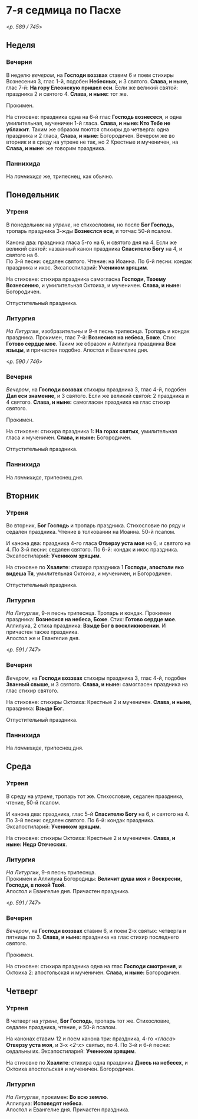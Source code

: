 
# 7-я седмица по Пасхе

<*p. 589 / 745*>

## Неделя

### Вечерня

В неделю *вечером*, на **Господи воззвах** ставим 6 и поем стихиры Вознесения 3, глас 1-й, подобен 
**Небесных**, и 3 святого. **Слава, и ныне**, глас 7-й: **На гору Елеонскую пришел еси**. 
Если же великий святой: праздника 2 и святого 4. **Слава, и ныне:** тот же. 

Прокимен. 

На стиховне: праздника одна на 6-й глас **Господь вознесеся**, и одна умилительная, 
мученичен 1-й гласа. **Слава, и ныне: Кто Тебе не ублажит**. 
Таким же образом поются стихиры до четверга: одна праздника и 2 гласа, **Слава, и ныне:** Богородичен. 
Вечером же во вторник и в среду на утрене не так, но 2 Крестные и мученичен, на **Слава, и ныне:** 
же говорим праздника. 

### Паннихида

На *паннихиде* же, трипеснец, как обычно. 

## Понедельник

### Утреня

В понедельник на *утрене*, не стихословим, но после **Бог Господь**, тропарь праздника 3-жды **Вознеслся еси**, 
и тотчас 50-й псалом. 

Канона два: праздника гласа 5-го на 6, и святого дня на 4. 
Если же великий святой: названный канон праздника **Спасителю Богу** на 4, и святого на 6.   
По 3-й песни: седален святого. Чтение: на Иоанна. 
По 6-й песни: кондак праздника и икос. 
Эксапостиларий: **Учеником зрящим**.  
 
На стиховне: стихира праздника самогласна **Господи, Твоему Вознесению**, и умилительная Октоиха,
и мученичен. **Слава, и ныне:** Богородичен.  

Отпустительный праздника. 

### Литургия

*На Литургии*, изобразительны и 9-я песнь трипеснца. Тропарь и кондак праздника. 
Прокимен, глас 7-й: **Вознесися на небеса, Боже**. Стих: **Готово сердце мое**. 
Таким же образом и Аллилуиа праздника **Вси языцы**, и причастен подобно. 
Апостол и Евангелие дня. 

<*p. 590 / 746*>

### Вечерня

*Вечером*, на **Господи воззвах** стихиры праздника 3, глас 4-й, подобен **Дал еси знамение**, 
и 3 святого. Если же великий святой: 2 праздника и 4 святого. **Слава, и ныне:** самогласен праздника 
на глас стихир святого. 

Прокимен. 

На стиховне: стихира праздника 1: **На горах святых**, умилительная гласа и мученичен. 
**Слава, и ныне:** Богородичен. 

Отпустительный праздника. 

### Паннихида

На *паннихиде*, трипеснец дня. 

## Вторник

### Утреня

Во вторник, **Бог Господь** и тропарь праздника. Стихословие по ряду и седален праздника. 
Чтение в толковании на Иоанна. 50-й псалом. 

И канона два: праздника 4-го гласа **Отверзу уста моя** на 6, и святого на 4. 
По 3-й песни: седален святого. 
По 6-й: кондак и икос праздника. 
Эксапостиларий: **Учеником зрящим**. 
 
На стиховне по **Хвалите**: стихира праздника 1 **Господи, апостоли яко видеша Тя**,
умилительная Октоиха, и мученичен, и Богородичен. 

Отпустительный праздника.   

### Литургия

*На Литургии*, 9-я песнь трипеснца. Тропарь и кондак. 
Прокимен праздника: **Вознесися на небеса, Боже**. Стих: **Готово сердце мое**. 
Аллилуиа, 2 стиха праздника: **Взыде Бог в воскликновении**. И причастен также праздника.  
Апостол же и Евангелие дня. 

<*p. 591 / 747*>

### Вечерня

*Вечером*, на **Господи воззвах** стихиры праздника 3, глас 4-й, подобен **Званный свыше**, 
и 3 святого. **Слава, и ныне:** самогласен праздника на глас стихир святого. 

На стиховне: стихиры Октоиха: Крестные 2 и мученичен. **Слава, и ныне**, праздника: **Взыде Бог**.  

Отпустительный праздника. 

### Паннихида

На *паннихиде*, трипеснец дня.  

## Среда

### Утреня

В среду на *утрене*, тропарь тот же. Стихословие, седален праздника, чтение, 50-й псалом. 

И канона два: праздника, глас 5-й **Спасителю Богу** на 6, и святого на 4. 
По 3-й песни: седален святого. 
По 6-й: кондак праздника. 
Эксапостиларий: **Учеником зрящим**.  
 
На стиховне: стихиры Октоиха: Крестные 2 и мученичен. **Слава, и ныне: Недр Отеческих**. 

### Литургия

*На Литургии*, 9-я песнь трипеснца.  
Прокимен и Аллилуиа Богородицы: **Величит душа моя** и **Воскресни, Господи, в покой Твой**.  
Апостол и Евангелие дня. 
Причастен праздника.  

<*p. 591 / 747*>

### Вечерня

*Вечером*, на **Господи воззвах** ставим 6, и поем 2-х святых: четверга и пятницы по 3. 
**Слава, и ныне:** праздника на глас стихир последнего святого. 

Прокимен. 

На стиховне: стихира праздника одна на глас **Господи смотрения**, и Октоиха 2: апостольская 
и мученичен. **Слава, и ныне:** Богородичен.   

## Четверг

### Утреня

В четверг на *утрене*, **Бог Господь**, тропарь тот же. Стихословие, седален праздника, 
чтение, и 50-й псалом. 

На канонах ставим 12 и поем канона три: праздника, 4-го <*гласа*> **Отверзу уста моя**, 
и 3-х <*2-x*> святых, по 4. 
По 3-й и 6-й песни: седальны их. 
Эксапостиларий: **Учеником зрящим**.  
 
На стиховне по **Хвалите**: стихира одна праздника **Днесь на небесех**, и Октоиха 
апостольская и мученичен. Богородичен.  

### Литургия

*На Литургии*, прокимен: **Во всю землю**.  
Аллилуиа: **Исповедят небеса**.  
Апостол и Евангелие дня. 
Причастен праздника.  
